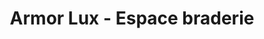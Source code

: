 ---
title: "Armor Lux - Espace braderie"
url: /quimper/armor-lux-espace-braderie/
shop: vêtements
---